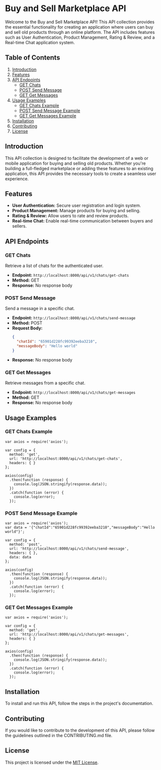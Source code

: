 # Buy and Sell Marketplace API

Welcome to the Buy and Sell Marketplace API! This API collection provides the essential functionality for creating an application where users can buy and sell old products through an online platform. The API includes features such as User Authentication, Product Management, Rating & Review, and a Real-time Chat application system.

## Table of Contents

1. [Introduction](#introduction)
2. [Features](#features)
3. [API Endpoints](#api-endpoints)
   - [GET Chats](#get-chats)
   - [POST Send Message](#post-send-message)
   - [GET Get Messages](#get-get-messages)
4. [Usage Examples](#usage-examples)
   - [GET Chats Example](#get-chats-example)
   - [POST Send Message Example](#post-send-message-example)
   - [GET Get Messages Example](#get-get-messages-example)
5. [Installation](#installation)
6. [Contributing](#contributing)
7. [License](#license)

## Introduction

This API collection is designed to facilitate the development of a web or mobile application for buying and selling old products. Whether you're building a full-fledged marketplace or adding these features to an existing application, this API provides the necessary tools to create a seamless user experience.

## Features

- **User Authentication:** Secure user registration and login system.
- **Product Management:** Manage products for buying and selling.
- **Rating & Review:** Allow users to rate and review products.
- **Real-time Chat:** Enable real-time communication between buyers and sellers.

## API Endpoints

### GET Chats

Retrieve a list of chats for the authenticated user.

- **Endpoint:** `http://localhost:8000/api/v1/chats/get-chats`
- **Method:** GET
- **Response:** No response body

### POST Send Message

Send a message in a specific chat.

- **Endpoint:** `http://localhost:8000/api/v1/chats/send-message`
- **Method:** POST
- **Request Body:**
  ```json
  {
    "chatId": "65901d228fc99392eeba3210",
    "messageBody": "Hello world"
  }
  ```
- **Response:** No response body

### GET Get Messages

Retrieve messages from a specific chat.

- **Endpoint:** `http://localhost:8000/api/v1/chats/get-messages`
- **Method:** GET
- **Response:** No response body

## Usage Examples

### GET Chats Example

```nodejs
var axios = require('axios');

var config = {
  method: 'get',
  url: 'http://localhost:8000/api/v1/chats/get-chats',
  headers: { }
};

axios(config)
  .then(function (response) {
    console.log(JSON.stringify(response.data));
  })
  .catch(function (error) {
    console.log(error);
  });
```

### POST Send Message Example

```nodejs
var axios = require('axios');
var data = '{"chatId":"65901d228fc99392eeba3210","messageBody":"Hello world"}';

var config = {
  method: 'post',
  url: 'http://localhost:8000/api/v1/chats/send-message',
  headers: { },
  data: data
};

axios(config)
  .then(function (response) {
    console.log(JSON.stringify(response.data));
  })
  .catch(function (error) {
    console.log(error);
  });
```

### GET Get Messages Example

```nodejs
var axios = require('axios');

var config = {
  method: 'get',
  url: 'http://localhost:8000/api/v1/chats/get-messages',
  headers: { }
};

axios(config)
  .then(function (response) {
    console.log(JSON.stringify(response.data));
  })
  .catch(function (error) {
    console.log(error);
  });
```

## Installation

To install and run this API, follow the steps in the project's documentation.

## Contributing

If you would like to contribute to the development of this API, please follow the guidelines outlined in the CONTRIBUTING.md file.

## License

This project is licensed under the [MIT License](LICENSE).